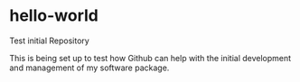 # hello-world
Test initial Repository

This is being set up to test how Github can help with the initial development and management of my software package.
